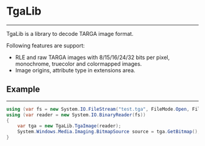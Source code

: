 ﻿# TgaLib
--------
TgaLib is a library to decode TARGA image format.

Following features are support:
- RLE and raw TARGA images with 8/15/16/24/32 bits per pixel,
  monochrome, truecolor and colormapped images.
- Image origins, attribute type in extensions area.

## Example
----------
```C#
using (var fs = new System.IO.FileStream("test.tga", FileMode.Open, FileAccess.Read, FileShare.Read))
using (var reader = new System.IO.BinaryReader(fs))
{
    var tga = new TgaLib.TgaImage(reader);
    System.Windows.Media.Imaging.BitmapSource source = tga.GetBitmap();
}
```

